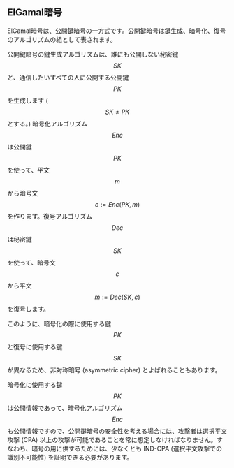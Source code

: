 ## ElGamal暗号

ElGamal暗号は、公開鍵暗号の一方式です。公開鍵暗号は鍵生成、暗号化、復号のアルゴリズムの組として表されます。

公開鍵暗号の鍵生成アルゴリズムは、誰にも公開しない秘密鍵$$SK$$と、通信したいすべての人に公開する公開鍵$$PK$$を生成します \($$SK \ne PK$$とする。\) 暗号化アルゴリズム$$Enc$$は公開鍵$$PK$$を使って、平文$$m$$から暗号文$$c :=Enc(PK, m)$$を作ります。復号アルゴリズム$$Dec$$は秘密鍵$$SK$$を使って、暗号文$$c$$から平文$$m := Dec(SK, c)$$を復号します。

このように、暗号化の際に使用する鍵$$PK$$と復号に使用する鍵$$SK$$が異なるため、非対称暗号 \(asymmetric cipher\) とよばれることもあります。

暗号化に使用する鍵 $$PK$$ は公開情報であって、暗号化アルゴリズム $$Enc$$ も公開情報ですので、公開鍵暗号の安全性を考える場合には、攻撃者は選択平文攻撃 \(CPA\) 以上の攻撃が可能であることを常に想定しなければなりません。すなわち、暗号の用に供するためには、少なくとも IND-CPA \(選択平文攻撃での識別不可能性\) を証明できる必要があります。